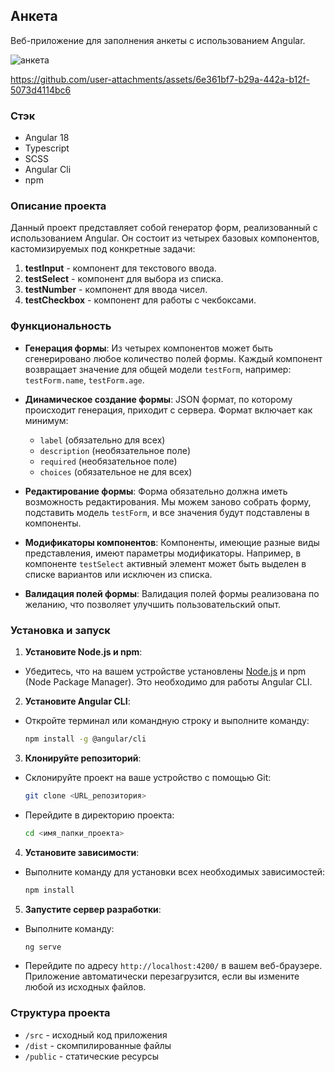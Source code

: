 ## Анкета

Веб-приложение для заполнения анкеты с использованием Angular.

![анкета](https://github.com/user-attachments/assets/3d81367e-f71e-467b-b94a-67288b511a09)


https://github.com/user-attachments/assets/6e361bf7-b29a-442a-b12f-5073d4114bc6


### Стэк

- Angular 18
- Typescript
- SCSS
- Angular Cli
- npm

### Описание проекта

Данный проект представляет собой генератор форм, 
реализованный с использованием Angular. 
Он состоит из четырех базовых компонентов, 
кастомизируемых под конкретные задачи:

1. **testInput** - компонент для текстового ввода.
2. **testSelect** - компонент для выбора из списка.
3. **testNumber** - компонент для ввода чисел.
4. **testCheckbox** - компонент для работы с чекбоксами.

### Функциональность

- **Генерация формы**: Из четырех компонентов может быть сгенерировано любое количество полей формы. Каждый компонент возвращает значение для общей модели `testForm`, например: `testForm.name`, `testForm.age`.

- **Динамическое создание формы**: JSON формат, по которому происходит генерация, приходит с сервера. Формат включает как минимум:
  - `label` (обязательно для всех)
  - `description` (необязательное поле)
  - `required` (необязательное поле)
  - `choices` (обязательное не для всех)

- **Редактирование формы**: Форма обязательно должна иметь возможность редактирования. Мы можем заново собрать форму, подставить модель `testForm`, и все значения будут подставлены в компоненты.

- **Модификаторы компонентов**: Компоненты, имеющие разные виды представления, имеют параметры модификаторы. Например, в компоненте `testSelect` активный элемент может быть выделен в списке вариантов или исключен из списка.

- **Валидация полей формы**: Валидация полей формы реализована по желанию, что позволяет улучшить пользовательский опыт.

### Установка и запуск

1. **Установите Node.js и npm**:
  - Убедитесь, что на вашем устройстве установлены [Node.js](https://nodejs.org/) и npm (Node Package Manager). Это необходимо для работы Angular CLI.

2. **Установите Angular CLI**:
  - Откройте терминал или командную строку и выполните команду:
    ```bash
    npm install -g @angular/cli
    ```

3. **Клонируйте репозиторий**:
  - Склонируйте проект на ваше устройство с помощью Git:
    ```bash
    git clone <URL_репозитория>
    ```
  - Перейдите в директорию проекта:
    ```bash
    cd <имя_папки_проекта>
    ```

4. **Установите зависимости**:
  - Выполните команду для установки всех необходимых зависимостей:
    ```bash
    npm install
    ```

5. **Запустите сервер разработки**:
  - Выполните команду:
    ```bash
    ng serve
    ```
  - Перейдите по адресу `http://localhost:4200/` в вашем веб-браузере. Приложение автоматически перезагрузится, если вы измените любой из исходных файлов.

### Структура проекта

- `/src` - исходный код приложения
- `/dist` - скомпилированные файлы
- `/public` - статические ресурсы
